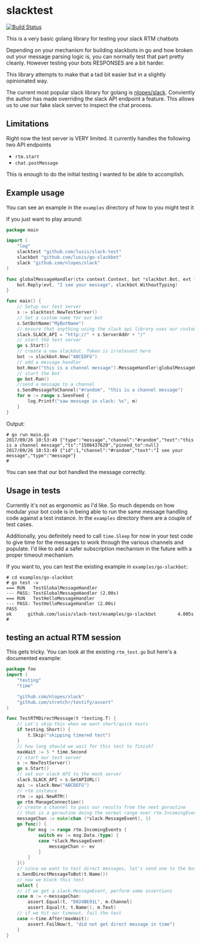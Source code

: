 # slacktest
[![Build Status](https://travis-ci.org/lusis/slack-test.svg?branch=master)](https://travis-ci.org/lusis/slack-test)

This is a very basic golang library for testing your slack RTM chatbots

Depending on your mechanism for building slackbots in go and how broken out your message parsing logic is, you can normally test that part pretty cleanly.
However testing your bots RESPONSES are a bit harder.

This library attempts to make that a tad bit easier but in a slightly opinionated way.

The current most popular slack library for golang is [nlopes/slack](https://github.com/nlopes/slack). Conviently the author has made overriding the slack API endpoint a feature. This allows us to use our fake slack server to inspect the chat process.

## Limitations
Right now the test server is VERY limited. It currently handles the following two API endpoints

- `rtm.start`
- `chat.postMessage`

This is enough to do the initial testing I wanted to be able to accomplish.

## Example usage
You can see an example in the `examples` directory of how to you might test it

If you just want to play around:

```go
package main

import (
    "log"
    slacktest "github.com/lusis/slack-test"
    slackbot "github.com/lusis/go-slackbot"
    slack "github.com/nlopes/slack"
)

func globalMessageHandler(ctx context.Context, bot *slackbot.Bot, evt *slack.MessageEvent) {
	bot.Reply(evt, "I see your message", slackbot.WithoutTyping)
}

func main() {
    // Setup our test server
    s := slacktest.NewTestServer()
    // Set a custom name for our bot
    s.SetBotName("MyBotName")
    // ensure that anything using the slack api library uses our custom server
    slack.SLACK_API = "http://" + s.ServerAddr + "/"
    // start the test server
    go s.Start()
    // create a new slackbot. Token is irrelevant here
    bot := slackbot.New("ABCEDFG")
    // add a message handler
    bot.Hear("this is a channel message").MessageHandler(globalMessageHandler)
    // start the bot
    go bot.Run()
    //send a message to a channel
    s.SendMessageToChannel("#random", "this is a channel message")
    for m := range s.SeenFeed {
        log.Printf("saw message in slack: %s", m)
    }
}
```
Output:
```
# go run main.go
2017/09/26 10:53:49 {"type":"message","channel":"#random","text":"this is a channel message","ts":"1506437629","pinned_to":null}
2017/09/26 10:53:49 {"id":1,"channel":"#random","text":"I see your message","type":"message"}
#
```
You can see that our bot handled the message correctly.

## Usage in tests
Currently it's not as ergonomic as I'd like. So much depends on how modular your bot code is in being able to run the same message handling code against a test instance. In the `examples` directory there are a couple of test cases.

Additionally, you definitely need to call `time.Sleep` for now in your test code to give time for the messages to work through the various channels and populate. I'd like to add a safer subscription mechanism in the future with a proper timeout mechanism.

If you want to, you can test the existing example in `examples/go-slackbot`:
```
# cd examples/go-slackbot
# go test -v
=== RUN   TestGlobalMessageHandler
--- PASS: TestGlobalMessageHandler (2.00s)
=== RUN   TestHelloMessageHandler
--- PASS: TestHelloMessageHandler (2.00s)
PASS
ok      github.com/lusis/slack-test/examples/go-slackbot        4.005s
#
```

## testing an actual RTM session
This gets tricky. You can look at the existing `rtm_test.go` but here's a documented example:
```go
package foo
import (
	"testing"
	"time"

	"github.com/nlopes/slack"
	"github.com/stretchr/testify/assert"
)

func TestRTMDirectMessage(t *testing.T) {
    // Let's skip this when we want short/quick tests
	if testing.Short() {
		t.Skip("skipping timered test")
	}
    // how long should we wait for this test to finish?
	maxWait := 5 * time.Second
    // start our test server
	s := NewTestServer()
	go s.Start()
    // set our slack API to the mock server
	slack.SLACK_API = s.GetAPIURL()
	api := slack.New("ABCDEFG")
    // rtm instance
	rtm := api.NewRTM()
	go rtm.ManageConnection()
    // create a channel to pass our results from the next goroutine
    // that is a goroutine doing the normal range over rtm.IncomingEvents
	messageChan := make(chan (*slack.MessageEvent), 1)
	go func() {
		for msg := range rtm.IncomingEvents {
			switch ev := msg.Data.(type) {
			case *slack.MessageEvent:
				messageChan <- ev
			}
		}
	}()
    // since we want to test direct messages, let's send one to the bot
	s.SendDirectMessageToBot(t.Name())
    // now we block this test
	select {
    // if we get a slack.MessageEvent, perform some assertions
	case m := <-messageChan:
		assert.Equal(t, "D024BE91L", m.Channel)
		assert.Equal(t, t.Name(), m.Text)
    // if we hit our timeout, fail the test
	case <-time.After(maxWait):
		assert.FailNow(t, "did not get direct message in time")
	}
}
```
